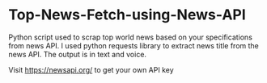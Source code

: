 # Top-News-Fetch-using-News-API
Python script used to scrap top world news based on your specifications from news API. I used python requests library to extract news title from the news API. The output is in text and voice.

 Visit https://newsapi.org/ to get your own API key
